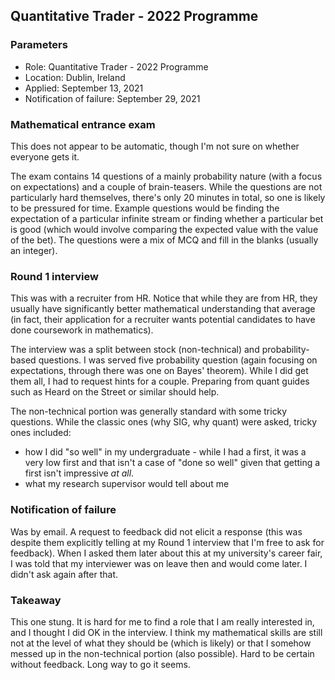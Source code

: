 ## Quantitative Trader - 2022 Programme

### Parameters

* Role: Quantitative Trader - 2022 Programme
* Location: Dublin, Ireland
* Applied: September 13, 2021
* Notification of failure: September 29, 2021

### Mathematical entrance exam

This does not appear to be automatic, though I'm not sure on whether everyone gets it. 

The exam contains 14 questions of a mainly probability nature (with a focus on expectations) and a couple of brain-teasers. While the questions are not particularly hard themselves, there's only 20 minutes in total, so one is likely to be pressured for time. Example questions would be finding the expectation of a particular infinite stream or finding whether a particular bet is good (which would involve comparing the expected value with the value of the bet). The questions were a mix of MCQ and fill in the blanks (usually an integer). 

### Round 1 interview

This was with a recruiter from HR. Notice that while they are from HR, they usually have significantly better mathematical understanding that average (in fact, their application for a recruiter wants potential candidates to have done coursework in mathematics). 

The interview was a split between stock (non-technical) and probability-based questions. I was served five probability question (again focusing on expectations, through there was one on Bayes' theorem). While I did get them all, I had to request hints for a couple. Preparing from quant guides such as Heard on the Street or similar should help. 

The non-technical portion was generally standard with some tricky questions. While the classic ones (why SIG, why quant) were asked, tricky ones included:
* how I did "so well" in my undergraduate - while I had a first, it was a very low first and that isn't a case of "done so well" given that getting a first isn't impressive _at all_.
* what my research supervisor would tell about me

### Notification of failure

Was by email. A request to feedback did not elicit a response (this was despite them explicitly telling at my Round 1 interview that I'm free to ask for feedback). When I asked them later about this at my university's career fair, I was told that my interviewer was on leave then and would come later. I didn't ask again after that.

### Takeaway

This one stung. It is hard for me to find a role that I am really interested in, and I thought I did OK in the interview. I think my mathematical skills are still not at the level of what they should be (which is likely) or that I somehow messed up in the non-technical portion (also possible). Hard to be certain without feedback. Long way to go it seems.  